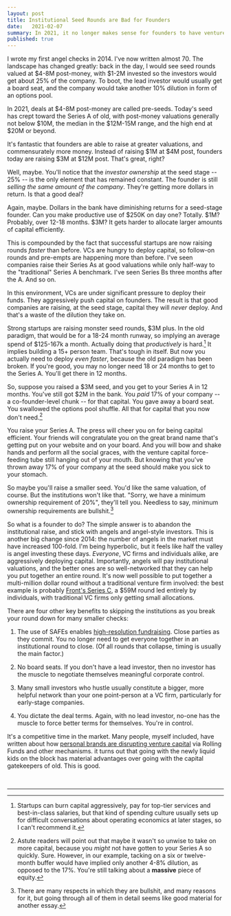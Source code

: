 ```yaml
---
layout: post
title: Institutional Seed Rounds are Bad for Founders
date:   2021-02-07
summary: In 2021, it no longer makes sense for founders to have venture capital firms lead seed rounds.
published: true
---
```



I wrote my first angel checks in 2014. I've now written almost 70.
The landscape has changed greatly: back in the day,
I would see seed rounds valued at $4-8M post-money, with $1-2M invested
so the investors would get about 25% of the company.
To boot, the lead investor would usually get a board seat,
and the company would take another 10% dilution in form of an options pool.


In 2021, deals at $4-8M post-money are called pre-seeds.
Today's seed has crept toward the Series A of old, with post-money valuations
generally not below $10M, the median in the $12M-15M range, and the high end
at $20M or beyond.


It's fantastic that founders are able to raise at greater valuations, and commensurately more money.
Instead of raising $1M at $4M post, founders today are raising $3M at $12M post. That's great, right?


Well, maybe. You'll notice that the *investor ownership* at the seed stage -- 25% -- is the only
element that has remained constant. The founder is still *selling the same amount of the company*.
They're getting more dollars in return. Is that a good deal?


Again, maybe. Dollars in the bank have diminishing returns for a seed-stage founder.
Can you make productive use of $250K on day one? Totally. $1M? Probably, over 12-18 months.
$3M? It gets harder to allocate larger amounts of capital efficiently.


This is compounded by the fact that successful startups are now raising rounds *faster* than before.
VCs are hungry to deploy capital, so follow-on rounds and pre-empts are happening more than before.
I've seen companies raise their Series As at good valuations while only half-way to the "traditional" Series A
benchmark. I've seen Series Bs three months after the A. And so on.

In this environment, VCs are under significant pressure to deploy their funds.
They aggressively push capital on founders.
The result is that good companies are raising, at the seed stage, capital they will *never* deploy.
And that's a waste of the dilution they take on.


Strong startups are raising monster seed rounds, $3M plus.
In the old paradigm, that would be for a 18-24 month runway,
so implying an average spend of $125-167k a month.
Actually doing that *productively* is hard.[^1]
It implies building a 15+ person team.
That's tough in itself. But now you actually need to deploy *even faster*,
because the old paradigm has been broken.
If you're good, you may no longer need 18 or 24 months to get to the Series A.
You'll get there in 12 months.


So, suppose you raised a $3M seed, and you get to your Series A in 12 months.
You've still got $2M in the bank.
You *paid* 17% of your company -- a co-founder-level chunk -- for that capital.
You gave away a board seat. You swallowed the options pool shuffle.
All that for capital that you now don't need.[^3]


You raise your Series A.
The press will cheer you on for being capital efficient.
Your friends will congratulate you on the great brand name that's getting put on your website
and on your board. And you will bow and shake hands and perform all the social graces,
with the venture capital force-feeding tube still
hanging out of your mouth. But knowing that you've thrown away 17% of your company
at the seed should make you sick to your stomach.


So maybe you'll raise a smaller seed. You'd like the same valuation, of course.
But the institutions won't like that.
"Sorry, we have a minimum ownership requirement of 20%", they'll tell you.
Needless to say, minimum ownership requirements are bullshit.[^2]


So what is a founder to do? The simple answer is to abandon the institutional raise,
and stick with angels and angel-style investors. This is another big change since 2014:
the number of angels in the market must have increased 100-fold. I'm being hyperbolic,
but it feels like half the valley is angel investing these days.
*Everyone*, VC firms and individuals alike, are aggressively deploying capital.
Importantly, angels will pay institutional valuations, and the better ones are
so well-networked that they can help you put together an entire round.
It's now well possible to put together a multi-million dollar round without a traditional venture firm
involved: the best example is probably [Front's Series C](https://tech.eu/brief/front-series-c/),
a $59M round led entirely
by individuals, with traditional VC firms only getting small allocations.


There are four other key benefits to skipping the institutions as you break your round down
for many smaller checks:

1. The use of SAFEs enables [high-resolution fundraising](http://www.paulgraham.com/hiresfund.html).
Close parties as they commit. You
no longer need to get everyone together in an institutional round to close. (Of all rounds that collapse,
timing is usually the main factor.)

2. No board seats. If you don't have a lead investor, then no investor has the muscle to negotiate
themselves meaningful corporate control.

3. Many small investors who hustle usually constitute a bigger, more helpful network than your one point-person at a VC firm,
    particularly for early-stage companies.

4. You dictate the deal terms. Again, with no lead investor, no-one has the muscle to force better terms for themselves.
    You're in control.

It's a competitive time in the market. Many people, myself included, have written
about how [personal brands are disrupting venture capital](https://jayriverlong.github.io/2020/08/16/spac.html)
via Rolling Funds and other mechanisms. it turns out that going with the newly liquid kids on the block
has material advantages over going with the capital gatekeepers of old. This is good.


<br/>

---

[^1]: Startups can burn capital aggressively, pay for top-tier services and best-in-class salaries,
    but that kind of spending culture usually sets up for difficult conversations about operating
    economics at later stages, so I can't recommend it.

[^2]: There are many respects in which they are bullshit, and many reasons for it,
    but going through all of them in detail seems like good material for another essay.

[^3]: Astute readers will point out that maybe it wasn't so unwise to take on more capital,
    because you *might* not have gotten to your Series A so quickly. Sure. However,
    in our example, tacking on a six or twelve-month buffer would have implied only another 4-8% dilution,
    as opposed to the 17%. You're still talking about a **massive** piece of equity.
